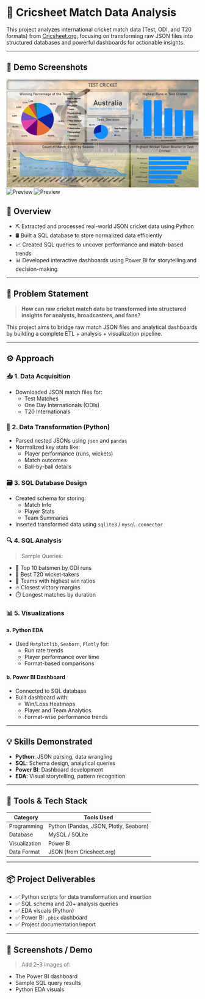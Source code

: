 # 🏏 Cricsheet Match Data Analysis

This project analyzes international cricket match data (Test, ODI, and T20 formats) from [Cricsheet.org](https://cricsheet.org), focusing on transforming raw JSON files into structured databases and powerful dashboards for actionable insights.

---
## 📸 Demo Screenshots

![Preview](https://github.com/Manav2507/CricSheet/blob/main/test_das.png)
![Preview](https://github.com/Manav2507/CricSheet/blob/main/t20_das.png)
![Preview](https://github.com/Manav2507/CricSheet/blob/main/odi_das.png)

## 📌 Overview

- ⛏️ Extracted and processed real-world JSON cricket data using Python
- 🛢️ Built a SQL database to store normalized data efficiently
- 📈 Created SQL queries to uncover performance and match-based trends
- 📊 Developed interactive dashboards using Power BI for storytelling and decision-making

---

## 🎯 Problem Statement

> **How can raw cricket match data be transformed into structured insights for analysts, broadcasters, and fans?**

This project aims to bridge raw match JSON files and analytical dashboards by building a complete ETL + analysis + visualization pipeline.

---

## ⚙️ Approach

### 📥 1. Data Acquisition

- Downloaded JSON match files for:
  - Test Matches
  - One Day Internationals (ODIs)
  - T20 Internationals

### 🔄 2. Data Transformation (Python)

- Parsed nested JSONs using `json` and `pandas`
- Normalized key stats like:
  - Player performance (runs, wickets)
  - Match outcomes
  - Ball-by-ball details

### 🗃️ 3. SQL Database Design

- Created schema for storing:
  - Match Info
  - Player Stats
  - Team Summaries
- Inserted transformed data using `sqlite3` / `mysql.connector`

### 🔍 4. SQL Analysis

> Sample Queries:
- 🏏 Top 10 batsmen by ODI runs
- 🎯 Best T20 wicket-takers
- 🧮 Teams with highest win ratios
- 🔥 Closest victory margins
- ⏱️ Longest matches by duration

### 📊 5. Visualizations

#### a. Python EDA
- Used `Matplotlib`, `Seaborn`, `Plotly` for:
  - Run rate trends
  - Player performance over time
  - Format-based comparisons

#### b. Power BI Dashboard
- Connected to SQL database
- Built dashboard with:
  - Win/Loss Heatmaps
  - Player and Team Analytics
  - Format-wise performance trends

---

## 💡 Skills Demonstrated

- **Python**: JSON parsing, data wrangling
- **SQL**: Schema design, analytical queries
- **Power BI**: Dashboard development
- **EDA**: Visual storytelling, pattern recognition

---

## 🧰 Tools & Tech Stack

| Category         | Tools Used                             |
|------------------|-----------------------------------------|
| Programming      | Python (Pandas, JSON, Plotly, Seaborn)  |
| Database         | MySQL / SQLite                          |
| Visualization    | Power BI                                |
| Data Format      | JSON (from Cricsheet.org)               |

---

## 📦 Project Deliverables

- ✅ Python scripts for data transformation and insertion
- ✅ SQL schema and 20+ analysis queries
- ✅ EDA visuals (Python)
- ✅ Power BI `.pbix` dashboard
- ✅ Project documentation/report

---

## 📸 Screenshots / Demo

> Add 2–3 images of:
- The Power BI dashboard
- Sample SQL query results
- Python EDA visuals
